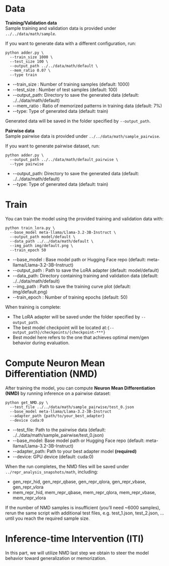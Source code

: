 # Data
**Training/Validation data** \
Sample training and validation data is provided under `../../data/math/sample`.

If you want to generate data with a different configuration, run:
```
python adder.py \
  --train_size 1000 \
  --test_size 100 \
  --output_path ../../data/math/default \
  --mem_ratio 0.07 \
  --type train
```
* --train_size : Number of training samples (default: 1000)
*	--test_size  : Number of test samples (default: 100)
* --output_path: Directory to save the generated data (default: ../../data/math/default)
* --mem_ratio  : Ratio of memorized patterns in training data (default: 7%)
* --type: Type of generated data (default: train)

Generated data will be saved in the folder specified by `--output_path`.

**Pairwise data** \
Sample pairwise data is provided under `../../data/math/sample_pairwise`.

If you want to generate pairwise dataset, run:
```
python adder.py \
  --output_path ../../data/math/default_pairwise \
  --type pairwise
```
* --output_path: Directory to save the generated data (default: ../../data/math/default)
* --type: Type of generated data (default: train)

# Train
You can train the model using the provided training and validation data with:
```
python train_lora.py \
  --base_model meta-llama/Llama-3.2-3B-Instruct \
  --output_path model/default \
  --data_path ../../data/math/default \
  --img_path img/default.png \
  --train_epoch 50
```
* --base_model : Base model path or Hugging Face repo (default: meta-llama/Llama-3.2-3B-Instruct)
*	--output_path  : Path to save the LoRA adapter (default: model/default)
* --data_path: Directory containing training and validation data (default: ../../data/math/default)
* --img_path  : Path to save the training curve plot (default: img/default.png)
* --train_epoch  : Number of training epochs (default: 50)

When training is complete:
* The LoRA adapter will be saved under the folder specified by `--output_path`.
* The best model checkpoint will be located at:`{--output_path}/checkpoints/{checkpoint-***}`
* Best model here refers to the one that achieves optimal mem/gen behavior during evaluation.

# Compute Neuron Mean Differentiation (NMD)
After training the model, you can compute **Neuron Mean Differentiation (NMD)** by running inference on a pairwise dataset:
```
python get_NMD.py \
  --test_file ../../data/math/sample_pairwise/test_0.json
  --base_model meta-llama/Llama-3.2-3B-Instruct
  --adapter_path {path/to/your_best_adapter}
  --device cuda:0
```
* --test_file: Path to the pairwise data (default: ../../data/math/sample_pairwise/test_0.json)
* --base_model: Base model path or Hugging Face repo (default: meta-llama/Llama-3.2-3B-Instruct)
* --adapter_path: Path to your best adapter model **(required)**
* --device: GPU device (default: cuda:0)

When the run completes, the NMD files will be saved under `../repr_analysis_snapshots/math`, including:
* gen_repr_hid, gen_repr_qbase, gen_repr_qlora, gen_repr_vbase, gen_repr_vlora
* mem_repr_hid, mem_repr_qbase, mem_repr_qlora, mem_repr_vbase, mem_repr_vlora

If the number of NMD samples is insufficient (you’ll need ~6000 samples), rerun the same script with additional test files, e.g. test_1.json, test_2.json, … until you reach the required sample size.

#  Inference-time Intervention (ITI)
In this part, we will utilize NMD last step we obtain to steer the model behavior toward generalization or memorization.